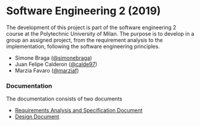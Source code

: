 # Software Engineering 2 (2019)

The development of this project is part of the software engineering 2 course at the Polytechnic University of Milan.
The purpose is to develop in a group an assigned project, from the requirement analysis to the implementation, following the software engineering principles.

* Simone Braga ([@simonebraga](https://github.com/simonebraga))
* Juan Felipe Calderon ([@calde97](https://github.com/calde97))
* Marzia Favaro ([@marziaf](https://github.com/marziaf))

### Documentation

The documentation consists of two documents

* [Requirements Analysis and Specification Document]()
* [Design Document]()
